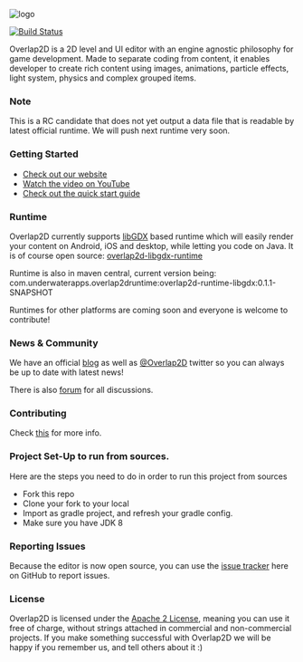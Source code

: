 ![logo](http://overlap2d.com/wp-content/uploads/2015/04/logo_tmp_mini_a.jpg)

[![Build Status](https://travis-ci.org/UnderwaterApps/overlap2d.svg?branch=master)](https://travis-ci.org/UnderwaterApps/overlap2d)

Overlap2D is a 2D level and UI editor with an engine agnostic philosophy for game development.
Made to separate coding from content, it enables developer to create rich content using images,
animations, particle effects, light system, physics and complex grouped items.

### Note
This is a RC candidate that does not yet output a data file that is readable by latest official runtime.
We will push next runtime very soon. 

### Getting Started

* [Check out our website](http://overlap2d.com/)
* [Watch the video on YouTube](https://www.youtube.com/watch?v=I0g-t0nZ-qE)
* [Check out the quick start guide](http://overlap2d.com/getting-started/)


### Runtime
Overlap2D currently supports [libGDX](https://github.com/libgdx/libgdx) based runtime which will easily render your content on
Android, iOS and desktop, while letting you code on Java. 
It is of course open source: [overlap2d-libgdx-runtime](https://github.com/azakhary/overlap2d-runtime-libgdx)

Runtime is also in maven central, current version being:
com.underwaterapps.overlap2druntime:overlap2d-runtime-libgdx:0.1.1-SNAPSHOT

Runtimes for other platforms are coming soon and everyone is welcome to contribute!


### News & Community
We have an official [blog](http://overlap2d.com/category/blog/) as well as [@Overlap2D](https://twitter.com/Overlap2D) twitter
so you can always be up to date with latest news!

There is also [forum](http://overlap2d.com/forums) for all discussions.

### Contributing
Check [this](http://overlap2d.com/contributing-to-overlap2d-editor/) for more info.


### Project Set-Up to run from sources.
Here are the steps you need to do in order to run this project from sources

* Fork this repo
* Clone your fork to your local
* Import as gradle project, and refresh your gradle config.
* Make sure you have JDK 8

### Reporting Issues
Because the editor is now open source, you can use the [issue tracker](https://github.com/UnderwaterApps/overlap2d/issues?page=1&state=open) here on GitHub to report issues.

### License
Overlap2D is licensed under the [Apache 2 License](http://www.apache.org/licenses/LICENSE-2.0.html), meaning you
can use it free of charge, without strings attached in commercial and non-commercial projects.
If you make something successful with Overlap2D we will be happy if you remember us, and tell others about it :)
